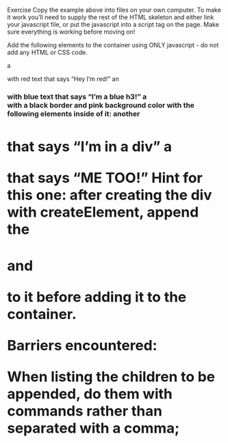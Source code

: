 Exercise
Copy the example above into files on your own computer. To make it work you’ll need to supply the rest of the HTML skeleton and either link your javascript file, or put the javascript into a script tag on the page. Make sure everything is working before moving on!

Add the following elements to the container using ONLY javascript - do not add any HTML or CSS code.

a <p> with red text that says “Hey I’m red!”
an <h3> with blue text that says “I’m a blue h3!”
a <div> with a black border and pink background color with the following elements inside of it:
another <h1> that says “I’m in a div”
a <p> that says “ME TOO!”
Hint for this one: after creating the div with createElement, append the <h1> and <p> to it before adding it to the container.

Barriers encountered:

When listing the children to be appended, do them with commands rather than separated with a comma; 